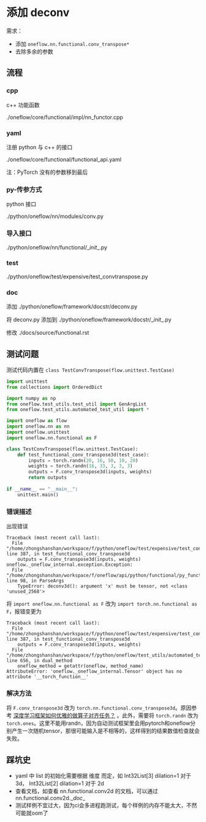 # 添加 deconv

需求：

- 添加 `oneflow.nn.functional.conv_transpose*`
- 去除多余的参数



## 流程

### cpp

c++ 功能函数

./oneflow/core/functional/impl/nn_functor.cpp



### yaml

注册 python 与 c++ 的接口

./oneflow/core/functional/functional_api.yaml

注：PyTorch 没有的参数移到最后



### py-传参方式

python 接口

./python/oneflow/nn/modules/conv.py



### 导入接口

./python/oneflow/nn/functional/\__init__.py



### test

./python/oneflow/test/expensive/test_convtranspose.py



### doc

添加 ./python/oneflow/framework/docstr/deconv.py

将 deconv.py 添加到 ./python/oneflow/framework/docstr/\__init__.py

修改 ./docs/source/functional.rst



## 测试问题

测试代码内置在 `class TestConvTranspose(flow.unittest.TestCase)`

```python
import unittest
from collections import OrderedDict

import numpy as np
from oneflow.test_utils.test_util import GenArgList
from oneflow.test_utils.automated_test_util import *

import oneflow as flow
import oneflow.nn as nn
import oneflow.unittest
import oneflow.nn.functional as F

class TestConvTranspose(flow.unittest.TestCase):
    def test_functional_conv_transpose3d(test_case):
        inputs = torch.randn(20, 16, 50, 10, 20)
        weights = torch.randn(16, 33, 3, 3, 3)
        outputs = F.conv_transpose3d(inputs, weights)
        return outputs
    
if __name__ == "__main__":
    unittest.main()
```

### 错误描述

出现错误

```
Traceback (most recent call last):
  File "/home/zhongshanshan/workspace/f/python/oneflow/test/expensive/test_convtranspose.py", line 387, in test_functional_conv_transpose3d
    outputs = F.conv_transpose3d(inputs, weights)
oneflow._oneflow_internal.exception.Exception: 
  File "/home/zhongshanshan/workspace/f/oneflow/api/python/functional/py_function.cpp", line 98, in ParseArgs
    TypeError: deconv3d(): argument 'x' must be tensor, not <class 'unused_2568'>
```

将 `import oneflow.nn.functional as F` 改为 `import torch.nn.functional as F`，报错变更为

```
Traceback (most recent call last):
  File "/home/zhongshanshan/workspace/f/python/oneflow/test/expensive/test_convtranspose.py", line 387, in test_functional_conv_transpose3d
    outputs = F.conv_transpose3d(inputs, weights)
  File "/home/zhongshanshan/workspace/f/python/oneflow/test_utils/automated_test_util/torch_flow_dual_object.py", line 656, in dual_method
    oneflow_method = getattr(oneflow, method_name)
AttributeError: 'oneflow._oneflow_internal.Tensor' object has no attribute '__torch_function__'
```

### 解决方法

将 `F.conv_transpose3d` 改为 `torch.nn.functional.conv_transpose3d`。原因参考  [深度学习框架如何优雅的做算子对齐任务？](https://zhuanlan.zhihu.com/p/458111952) 。此外，需要将 `torch.randn` 改为 `torch.ones`。这里不能用randn，因为自动测试框架里会用pytorch和oneflow分别产生一次随机tensor，那很可能输入是不相等的，这样得到的结果数值检查就会失败。



## 踩坑史

- yaml 中 list 的初始化需要根据 维度 而定，如 Int32List[3] dilation=1 对于 3d， Int32List[2] dilation=1 对于 2d
- 查看文档，如查看 nn.functional.conv2d 的文档，可以通过 nn.functional.conv2d.\__doc__
- 测试样例不宜过大，因为ci会多进程跑测试，每个样例的内存不能太大，不然可能就oom了 









